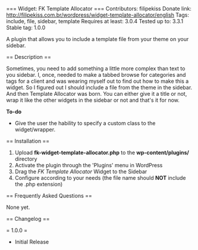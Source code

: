 === Widget: FK Template Allocator ===
Contributors: filipekiss
Donate link: http://filipekiss.com.br/wordpress/widget-template-allocator/english
Tags: include, file, sidebar, template
Requires at least: 3.0.4
Tested up to: 3.3.1
Stable tag: 1.0.0

A plugin that allows you to include a template file from your theme on your sidebar.

== Description ==

Sometimes, you need to add something a little more complex than text to you sidebar. I, once, needed to make a tabbed browse for categories and tags for a client and was wearing myself out to find out how to make this a widget. So I figured out I should include a file from the theme in the sidebar. And then Template Allocator was born. You can either give it a title or not, wrap it like the other widgets in the sidebar or not and that's it for now.

**To-do**
* Give the user the hability to specify a custom class to the widget/wrapper.

== Installation ==

1. Upload **fk-widget-template-allocator.php** to the **wp-content/plugins/** directory
1. Activate the plugin through the 'Plugins' menu in WordPress
1. Drag the *FK Template Allocator* Widget to the Sidebar
1. Configure according to your needs (the file name should **NOT** include the .php extension)

== Frequently Asked Questions ==

None yet.

== Changelog ==

= 1.0.0 =
* Initial Release